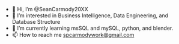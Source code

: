- 👋 Hi, I’m @SeanCarmody20XX
- 👀 I’m interested in Business Intelligence, Data Engineering, and Database Structure
- 🌱 I’m currently learning msSQL and mySQL, python, and blender.
- 📫 How to reach me spcarmodywork@gmail.com

<!---
SeanCarmody20XX/SeanCarmody20XX is a ✨ special ✨ repository because its `README.md` (this file) appears on your GitHub profile.
You can click the Preview link to take a look at your changes.
--->
